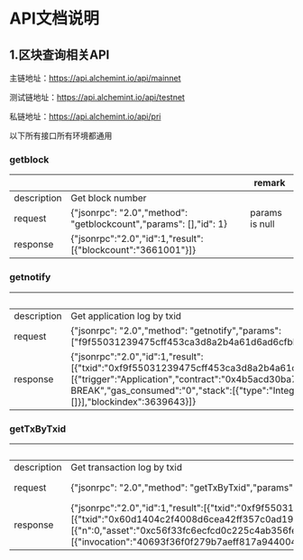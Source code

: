 # API文档说明
## 1.区块查询相关API
主链地址：https://api.alchemint.io/api/mainnet

测试链地址：https://api.alchemint.io/api/testnet

私链地址：https://api.alchemint.io/api/pri

以下所有接口所有环境都通用

###  getblock
|                |                          |  remark    |
|----------------|-------------------------------|-------------------------------|
|description|Get block number       |  |
|request          |{"jsonrpc": "2.0","method": "getblockcount","params": [],"id": 1}| params is null|
|response         |{"jsonrpc":"2.0","id":1,"result":[{"blockcount":"3661001"}]}| |

###  getnotify
|                |                          |  remark    |
|----------------|-------------------------------|-------------------------------|
|description|Get application log by txid      |  |
|request          |{"jsonrpc": "2.0","method": "getnotify","params": ["f9f55031239475cff453ca3d8a2b4a61d6ad6cfbbbeae7770f10e3e357528d0c"],"id": 1}| params is txid|
|response         |{"jsonrpc":"2.0","id":1,"result":[{"txid":"0xf9f55031239475cff453ca3d8a2b4a61d6ad6cfbbbeae7770f10e3e357528d0c","executions":[{"trigger":"Application","contract":"0x4b5acd30ba7ec77199561afa0bbd49b5e94517da","vmstate":"HALT, BREAK","gas_consumed":"0","stack":[{"type":"Integer","value":"1"}],"notifications":[]}],"blockindex":3639643}]}| |

###  getTxByTxid
|                |                          |  remark    |
|----------------|-------------------------------|-------------------------------|
|description|Get transaction log by txid      |  |
|request          |{"jsonrpc": "2.0","method": "getTxByTxid","params": ["f9f55031239475cff453ca3d8a2b4a61d6ad6cfbbbeae7770f10e3e357528d0c"],"id": 1}| params is txid|
|response         |{"jsonrpc":"2.0","id":1,"result":[{"txid":"0xf9f55031239475cff453ca3d8a2b4a61d6ad6cfbbbeae7770f10e3e357528d0c","size":281,"type":"InvocationTransaction","version":1,"attributes":[{"usage":"Remark15","data":"6e656f2d6f6e65"}],"vin":[{"txid":"0x60d1404c2f4008d6cea42ff357c0ad1930c893ce26d1a898527efabafd067ba0","vout":1},{"txid":"0x976ec1556314ebab3c8ad99e133f9aeb56d730a47efabb2b224ddb1b036a474e","vout":0},{"txid":"0x848bb378f103b68d59b4c616f0be8e89b2fc931219a0de849363edccce9f8cd4","vout":0}],"vout":[{"n":0,"asset":"0xc56f33fc6ecfcd0c225c4ab356fee59390af8560be0e930faebe74a6daff7c9b","value":"33","address":"AHgozj1reiiBRh58nhSRUc2pmgLPNTSmcZ"}],"sys_fee":"0","net_fee":"0","scripts":[{"invocation":"40693f36f0f279b7aeff817a9440044599c43228ad692ef9de5d3760cf13e4ae55af49f8bb2c80446b81bb6a4c019a78cc195d06d7e81dd1f06edbd37801d4c664","verification":"2102fd7cbe089912347cfb699518452755db65f8c17d7232f8fd442700d2257986f4ac"}],"script":"51","gas":"0","blockindex":3639643}]}| |
